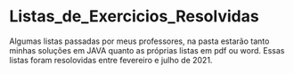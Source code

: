# Listas_de_Exercicios_Resolvidas
Algumas listas passadas por meus professores, na pasta estarão tanto minhas soluções em JAVA quanto as próprias listas em pdf ou word.
Essas listas foram resolovidas entre fevereiro e julho de 2021.
